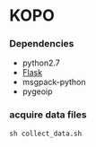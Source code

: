 KOPO
====


### Dependencies

 * python2.7
 * [Flask](flask.pocoo.org)
 * msgpack-python
 * pygeoip

### acquire data files

`sh collect_data.sh`
